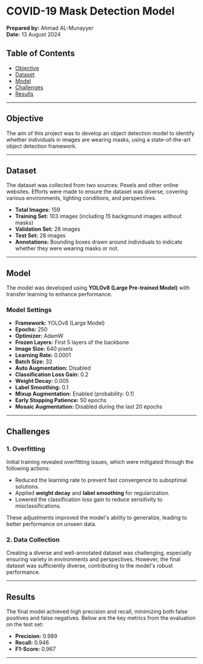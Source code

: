 # COVID-19 Mask Detection Model

**Prepared by:** Ahmad AL-Munayyer   
**Date:** 13 August 2024  

## Table of Contents
- [Objective](#objective)
- [Dataset](#dataset)
- [Model](#model)
- [Challenges](#challenges)
- [Results](#results)

---

## Objective
The aim of this project was to develop an object detection model to identify whether individuals in images are wearing masks, using a state-of-the-art object detection framework.

---

## Dataset
The dataset was collected from two sources: Pexels and other online websites. Efforts were made to ensure the dataset was diverse, covering various environments, lighting conditions, and perspectives.

- **Total Images:** 159
- **Training Set:** 103 images (including 15 background images without masks)
- **Validation Set:** 28 images
- **Test Set:** 28 images
- **Annotations:** Bounding boxes drawn around individuals to indicate whether they were wearing masks or not.

---

## Model
The model was developed using **YOLOv8 (Large Pre-trained Model)** with transfer learning to enhance performance.

### Model Settings
- **Framework:** YOLOv8 (Large Model)
- **Epochs:** 250  
- **Optimizer:** AdamW  
- **Frozen Layers:** First 5 layers of the backbone  
- **Image Size:** 640 pixels  
- **Learning Rate:** 0.0001  
- **Batch Size:** 32  
- **Auto Augmentation:** Disabled  
- **Classification Loss Gain:** 0.2  
- **Weight Decay:** 0.005  
- **Label Smoothing:** 0.1  
- **Mixup Augmentation:** Enabled (probability: 0.1)  
- **Early Stopping Patience:** 50 epochs  
- **Mosaic Augmentation:** Disabled during the last 20 epochs  

---

## Challenges
### 1. Overfitting  
Initial training revealed overfitting issues, which were mitigated through the following actions:
- Reduced the learning rate to prevent fast convergence to suboptimal solutions.
- Applied **weight decay** and **label smoothing** for regularization.
- Lowered the classification loss gain to reduce sensitivity to misclassifications.

These adjustments improved the model's ability to generalize, leading to better performance on unseen data.

### 2. Data Collection  
Creating a diverse and well-annotated dataset was challenging, especially ensuring variety in environments and perspectives. However, the final dataset was sufficiently diverse, contributing to the model's robust performance.

---

## Results
The final model achieved high precision and recall, minimizing both false positives and false negatives. Below are the key metrics from the evaluation on the test set:

- **Precision:** 0.989  
- **Recall:** 0.946  
- **F1-Score:** 0.967  

---

